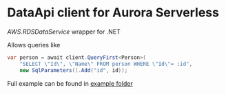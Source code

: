 # DataApi client for Aurora Serverless
*AWS.RDSDataService* wrapper for .NET

Allows queries like
```c#
var person = await client.QueryFirst<Person>(
    "SELECT \"Id\", \"Name\" FROM person WHERE \"Id\"= :id",
    new SqlParameters().Add("id", id));
```

Full example can be found in [example folder](https://github.com/Lanayx/AuroraDataApiClient/tree/main/example)

